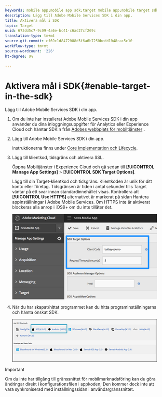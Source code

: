 ```yaml
---
keywords: mobile app;mobile app sdk;target mobile app;mobile target sdk;mobile app sdk;enable target in sdk
description: Lägg till Adobe Mobile Services SDK i din app.
title: Aktivera mål i SDK
topic: Target
uuid: 673dd5c7-9c09-4a6e-bc41-c6ad27cf269c
translation-type: tm+mt
source-git-commit: cf69c1d8472088d5f6a6b7250bedd1048cac5c10
workflow-type: tm+mt
source-wordcount: '226'
ht-degree: 0%

---
```



# Aktivera mål i SDK{#enable-target-in-the-sdk}

Lägg till Adobe Mobile Services SDK i din app.

1. Om du inte har installerat Adobe Mobile Services SDK i din app använder du dina inloggningsuppgifter för Analytics eller Experience Cloud och hämtar SDK:n från [Adobes webbplats för mobiltjänster](https://mobilemarketing.adobe.com) .

1. Lägg till Adobe Mobile Services SDK i din app.

   Instruktionerna finns under [Core Implementation och Lifecycle](https://docs.adobe.com/content/help/en/mobile-services/ios/getting-started-ios/dev-qs.html).

1. Lägg till klientkod, tidsgräns och aktivera SSL.

   Öppna Mobiltjänster i Experience Cloud och gå sedan till **[!UICONTROL Manage App Settings]** > **[!UICONTROL SDK Target Options]**.

   Lägg till din Target-klientkod och tidsgräns. Klientkoden är unik för ditt konto eller företag. Tidsgränsen är tiden i antal sekunder tills Target väntar på ett svar innan standardinnehållet visas. Kontrollera att **[!UICONTROL Use HTTPS]** alternativet är markerat på sidan Hantera appinställningar i Adobe Mobile Services. Om HTTPS inte är aktiverat blockeras alla anrop i iOS9+ om du inte tillåter det.

   ![](assets/mobile-clientcode.png)

1. När du har skapat/hittat programmet kan du hitta programinställningarna och hämta önskat SDK.

   ![](assets/download-sdk.png)

>[!IMPORTANT]
>
> Om du inte har tillgång till gränssnittet för mobilmarknadsföring kan du göra ändringar direkt i konfigurationsfilen i appkoden; Den kommer dock inte att vara synkroniserad med inställningssidan i användargränssnittet.

